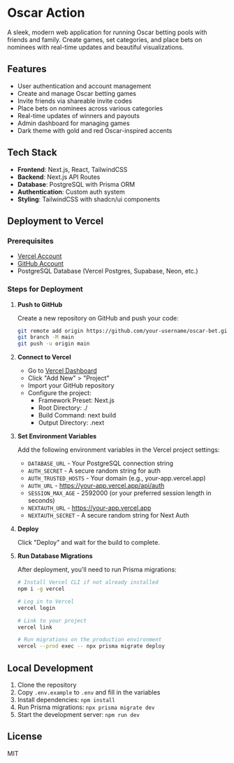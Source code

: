 # Oscar Action

A sleek, modern web application for running Oscar betting pools with friends and family. Create games, set categories, and place bets on nominees with real-time updates and beautiful visualizations.

## Features

- User authentication and account management
- Create and manage Oscar betting games
- Invite friends via shareable invite codes
- Place bets on nominees across various categories
- Real-time updates of winners and payouts
- Admin dashboard for managing games
- Dark theme with gold and red Oscar-inspired accents

## Tech Stack

- **Frontend**: Next.js, React, TailwindCSS
- **Backend**: Next.js API Routes
- **Database**: PostgreSQL with Prisma ORM
- **Authentication**: Custom auth system
- **Styling**: TailwindCSS with shadcn/ui components

## Deployment to Vercel

### Prerequisites

- [Vercel Account](https://vercel.com/signup)
- [GitHub Account](https://github.com/join)
- PostgreSQL Database (Vercel Postgres, Supabase, Neon, etc.)

### Steps for Deployment

1. **Push to GitHub**

   Create a new repository on GitHub and push your code:

   ```bash
   git remote add origin https://github.com/your-username/oscar-bet.git
   git branch -M main
   git push -u origin main
   ```

2. **Connect to Vercel**

   - Go to [Vercel Dashboard](https://vercel.com/dashboard)
   - Click "Add New" > "Project"
   - Import your GitHub repository
   - Configure the project:
     - Framework Preset: Next.js
     - Root Directory: ./
     - Build Command: next build
     - Output Directory: .next

3. **Set Environment Variables**

   Add the following environment variables in the Vercel project settings:

   - `DATABASE_URL` - Your PostgreSQL connection string
   - `AUTH_SECRET` - A secure random string for auth
   - `AUTH_TRUSTED_HOSTS` - Your domain (e.g., your-app.vercel.app)
   - `AUTH_URL` - https://your-app.vercel.app/api/auth
   - `SESSION_MAX_AGE` - 2592000 (or your preferred session length in seconds)
   - `NEXTAUTH_URL` - https://your-app.vercel.app
   - `NEXTAUTH_SECRET` - A secure random string for Next Auth

4. **Deploy**

   Click "Deploy" and wait for the build to complete.

5. **Run Database Migrations**

   After deployment, you'll need to run Prisma migrations:

   ```bash
   # Install Vercel CLI if not already installed
   npm i -g vercel

   # Log in to Vercel
   vercel login

   # Link to your project
   vercel link

   # Run migrations on the production environment
   vercel --prod exec -- npx prisma migrate deploy
   ```

## Local Development

1. Clone the repository
2. Copy `.env.example` to `.env` and fill in the variables
3. Install dependencies: `npm install`
4. Run Prisma migrations: `npx prisma migrate dev`
5. Start the development server: `npm run dev`

## License

MIT 